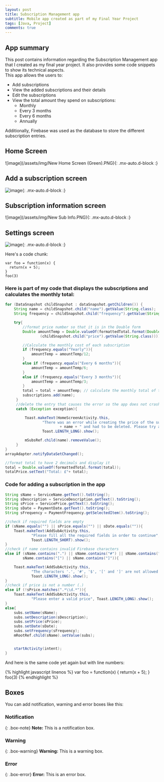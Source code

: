 ```yaml
---
layout: post
title: Subscription Management app
subtitle: Mobile app created as part of my Final Year Project
tags: [Java, Project]
comments: true
---
```


## App summary
This post contains information regarding the Subscription Management app that I created as my final year project. It also provides some code snippets to show its technical aspects.  
This app allows the users to:  
* Add subscriptions
* View the added subscriptions and their details
* Edit the subscriptions
* View the total amount they spend on subscriptions:
  * Monthly
  * Every 3 months
  * Every 6 months
  * Annually

Additionally, Firebase was used as the database to store the different subscription entries.


## Home Screen

![image](/assets/img/New Home Screen (Green).PNG){: .mx-auto.d-block :}



## Add a subscription screen

![image](/assets/img/new-add-sub.png){: .mx-auto.d-block :}



## Subscription information screen

![image](/assets/img/New Sub Info.PNG){: .mx-auto.d-block :}



## Settings screen

![image](/assets/img/Settings.PNG){: .mx-auto.d-block :}



Here's a code chunk:

~~~
var foo = function(x) {
  return(x + 5);
}
foo(3)
~~~

### Here is part of my code that displays the subscriptions and calculates the monthly total:

```java
for (DataSnapshot childSnapshot : dataSnapshot.getChildren()) {
    String name = childSnapshot.child("name").getValue(String.class);
    String frequency = childSnapshot.child("frequency").getValue(String.class);

    try{
        //format price number so that it is in the Double form
        Double amountTemp = Double.valueOf(formattedTotal.format(Double.valueOf
                (childSnapshot.child("price").getValue(String.class))));

        //Calculate the monthly cost of each subscription
        if (frequency.equals("Yearly")){
            amountTemp = amountTemp/12;
        }
        else if (frequency.equals("Every 6 months")){
            amountTemp = amountTemp/6;
        }
        else if (frequency.equals("Every 3 months")){
            amountTemp = amountTemp/3;
        }
        total = total + amountTemp; // calculate the monthly total of the subscriptions
        subscriptions.add(name);
     }
     //delete the entry that causes the error so the app does not crash repeatedly
     catch (Exception exception){

         Toast.makeText(HomeScreenActivity.this,
                 "There was an error while creating the price of the subscription "
                         + name + " and had to be deleted. Please try again",
                 Toast.LENGTH_LONG).show();

         mSubsRef.child(name).removeValue();
     }
}
arrayAdapter.notifyDataSetChanged();

//format total to have 2 decimals and display it
total = Double.valueOf(formattedTotal.format(total));
totalPrice.setText("Total: £"+ total);
```

### Code for adding a subscription in the app

```java
String sName = ServiceName.getText().toString();
String sDescription = ServiceDescription.getText().toString();
String sPrice = ServicePrice.getText().toString();
String sDate = PaymentDate.getText().toString();
String sFrequency = PaymentFrequency.getSelectedItem().toString();

//check if required fields are empty
if (sName.equals("") || sPrice.equals("") || sDate.equals("")){
    Toast.makeText(AddSubActivity.this,
            "Please fill all the required fields in order to continue",
            Toast.LENGTH_SHORT).show();
}
//check if name contains invalid Firebase characters
else if (sName.contains(".") || sName.contains("#") || sName.contains("$") ||
        sName.contains("[") || sName.contains("]")){

    Toast.makeText(AddSubActivity.this,
            "The characters '.', '#', '$', '[' and ']' are not allowed for a Service Name",
            Toast.LENGTH_LONG).show();
}
//check if price is not a number (.)
else if (!sPrice.matches(".*\\d.*")){
    Toast.makeText(AddSubActivity.this,
            "Please enter a valid price", Toast.LENGTH_LONG).show();
}
else{
    subs.setName(sName);
    subs.setDescription(sDescription);
    subs.setPrice(sPrice);
    subs.setDate(sDate);
    subs.setFrequency(sFrequency);
    mRootRef.child(sName).setValue(subs);


    startActivity(intent);
}
```

And here is the same code yet again but with line numbers:

{% highlight javascript linenos %}
var foo = function(x) {
  return(x + 5);
}
foo(3)
{% endhighlight %}

## Boxes
You can add notification, warning and error boxes like this:

### Notification

{: .box-note}
**Note:** This is a notification box.

### Warning

{: .box-warning}
**Warning:** This is a warning box.

### Error

{: .box-error}
**Error:** This is an error box.
